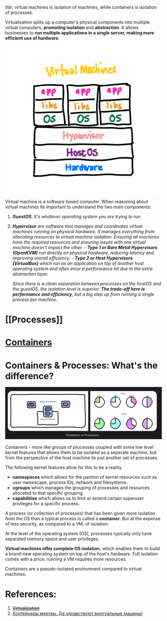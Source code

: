 tldr; virtual machines is isolation of machines, while containers is isolation of processes.

Virtualisation splits up a computer's physical components into multiple virtual computers, **promoting isolation** and **abstraction**. It allows businesses to **run multiple applications in a single server, making more efficient use of hardware**.
![Pasted image 20230605113054](../../_Attachments/Pasted%20image%2020230605113054.png)
Virtual machine is a software based computer. When reasoning about virtual machines its important to understand the two main components:

1. ***GuestOS***. *It's whatever operating system you are trying to run*
2. ***Hypervisor*** *are software that manages and coordinates virtual machines running on physical hardware. It manages everything from allocating resources to virtual machine isolation. Ensuring all machines have the required resources and ensuring issues with one virtual machine doesn't impact the other.* 
	   - ***Type 1 or Bare Metal Hypervisors (OpenKVM)*** *run directly on physical hardware, reducing latency and improving overall efficiency.*
	   - ***Type 2 or Host Hypervisors (VirtualBox)*** *which run as an application on top of another host operating system and often incur a performance hit due to the extra abstraction layer.*

	*Since there is a clean separation between processes on the hostOS and the guestOS, the isolation level is superior. **The trade-off here is performance and efficiency**, but a big step up from running a single process per machine.* 
# [[Processes]]

# [Containers](../12.%20Containers/_Base.md)

# Containers & Processes: What's the difference?

![](../../Pasted%20image%2020240328102117.png)

Containers - more like groups of processes coupled with some low level kernel features that allows them to be isolated as a seperate machine, but from the perspective of the host machine its just another set of processes.

The following kernel features allow for this to be a reality.
- **namespaces** which allows for the parition of kernel resources such as user namescape, process IDs, network and filesystems.
- **cgroups** which manages the grouping of processes and resources allocated to that specific grouping.
- **capabilities** which allows us to limit or extend certain superuser privileges for a specific process.

A process (or collection of processes) that has been given more isolation from the OS than a typical process is called a **container**. But at the expense of less security, as compared to a VM, of isolation.

At the level of the operating system (OS), processes typically only have separated memory space and user privileges.

**Virtual machines offer complete OS isolation**, which enables them to build a brand-new operating system on top of the host's hardware. Full isolation comes with a price: running a VM requires more resources.

Containers are a pseudo-isolated environment compared to virtual machines.

# References:

1. ~~[Virtualization](https://architecturenotes.co/virtualization-explained/)~~
2. [Контейнеры мертвы. Да здравствуют виртуальные машины!](https://www.youtube.com/watch?v=gPEj4BLWGHA&list=PLH-XmS0lSi_zdhYvcwUfv0N88LQRt6UZn&index=16)